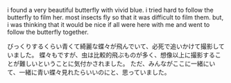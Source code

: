 i found a very beautiful butterfly with vivid blue. i tried hard to follow the butterfly to film her. most insects fly so that it was difficult to film them.
but, i was thinking that it would be nice if all were here with me and went to follow the butterfly together.

びっくりするくらい青くて綺麗な蝶々が飛んでいて、必死で追いかけて撮影していました。
蝶々もですが、虫は比較的飛ぶものが多く、想像以上に撮影することが難しいということに気付かされました。
ただ、みんながここに一緒にいて、一緒に青い蝶々見れたらいいのにと、思っていました。